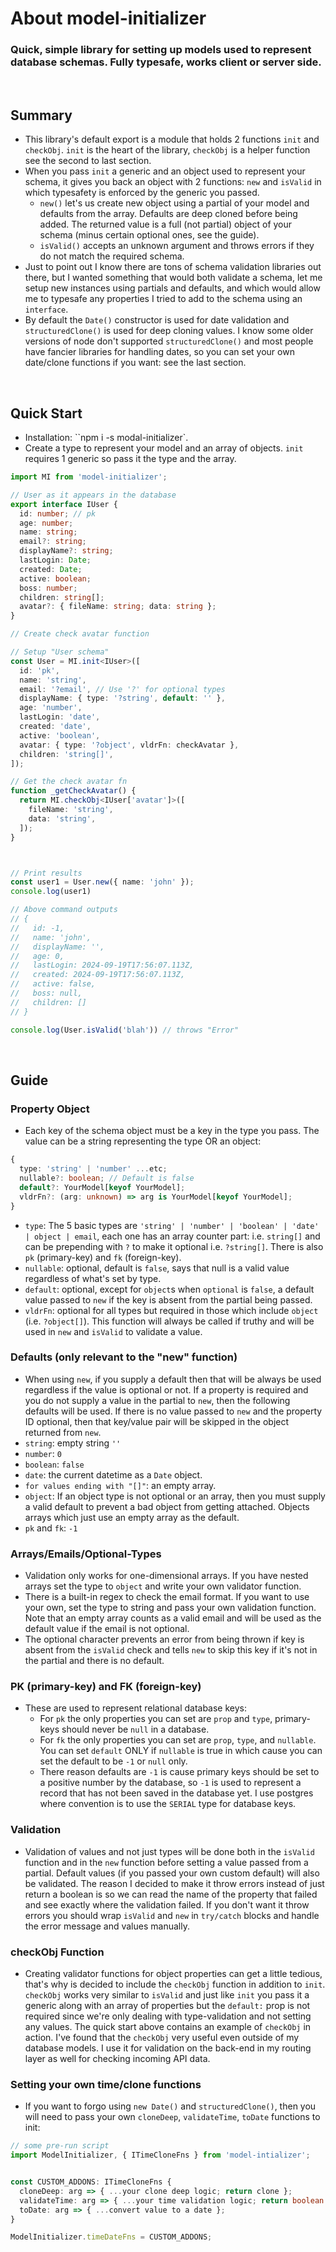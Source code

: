 # About model-initializer
<h3>Quick, simple library for setting up models used to represent database schemas. Fully typesafe, works client or server side.</h3>
<br/>

## Summary
- This library's default export is a module that holds 2 functions `init` and `checkObj`. `init` is the heart of the library, `checkObj` is a helper function see the second to last section.
- When you pass `init` a generic and an object used to represent your schema, it gives you back an object with 2 functions: `new` and `isValid` in which typesafety is enforced by the generic you passed.
  - `new()` let's us create new object using a partial of your model and defaults from the array. Defaults are deep cloned before being added. The returned value is a full (not partial) object of your schema (minus certain optional ones, see the guide).
  - `isValid()` accepts an unknown argument and throws errors if they do not match the required schema.
- Just to point out I know there are tons of schema validation libraries out there, but I wanted something that would both validate a schema, let me setup new instances using partials and defaults, and which would allow me to typesafe any properties I tried to add to the schema using an `interface`.
- By default the `Date()` constructor is used for date validation and `structuredClone()` is used for deep cloning values. I know some older versions of node don't supported `structuredClone()` and most people have fancier libraries for handling dates, so you can set your own date/clone functions if you want: see the last section.
<br/>


## Quick Start
- Installation: ``npm i -s modal-initializer`.
- Create a type to represent your model and an array of objects. `init` requires 1 generic so pass it the type and the array.

```typescript
import MI from 'model-initializer';

// User as it appears in the database
export interface IUser {
  id: number; // pk
  age: number;
  name: string;
  email?: string;
  displayName?: string;
  lastLogin: Date;
  created: Date;
  active: boolean;
  boss: number;
  children: string[];
  avatar?: { fileName: string; data: string };
}

// Create check avatar function

// Setup "User schema"
const User = MI.init<IUser>([
  id: 'pk',
  name: 'string',
  email: '?email', // Use '?' for optional types
  displayName: { type: '?string', default: '' },
  age: 'number',
  lastLogin: 'date',
  created: 'date',
  active: 'boolean',
  avatar: { type: '?object', vldrFn: checkAvatar },
  children: 'string[]',
]);

// Get the check avatar fn
function _getCheckAvatar() {
  return MI.checkObj<IUser['avatar']>([
    fileName: 'string',
    data: 'string',
  ]);
}



// Print results
const user1 = User.new({ name: 'john' });
console.log(user1)

// Above command outputs
// {
//   id: -1,
//   name: 'john',
//   displayName: '',
//   age: 0,
//   lastLogin: 2024-09-19T17:56:07.113Z,
//   created: 2024-09-19T17:56:07.113Z,
//   active: false,
//   boss: null,
//   children: []
// }

console.log(User.isValid('blah')) // throws "Error"
```
<br/>


## Guide

### Property Object

- Each key of the schema object must be a key in the type you pass. The value can be a string representing the type OR an object:
```typescript
{
  type: 'string' | 'number' ...etc;
  nullable?: boolean; // Default is false
  default?: YourModel[keyof YourModel];
  vldrFn?: (arg: unknown) => arg is YourModel[keyof YourModel];
}
```
- `type`: The 5 basic types are `'string' | 'number' | 'boolean' | 'date' | object | email`, each one has an array counter part: i.e. `string[]` and can be prepending with `?` to make it optional i.e. `?string[]`. There is also `pk` (primary-key) and `fk` (foreign-key).
- `nullable`: optional, default is `false`, says that null is a valid value regardless of what's set by type.
- `default`: optional, except for `object`s when `optional` is `false`, a default value passed to `new` if the key is absent from the partial being passed.
- `vldrFn`: optional for all types but required in those which include `object` (i.e. `?object[]`). This function will always be called if truthy and will be used in `new` and `isValid` to validate a value.

### Defaults (only relevant to the "new" function)
- When using `new`, if you supply a default then that will be always be used regardless if the value is optional or not. If a property is required and you do not supply a value in the partial to `new`, then the following defaults will be used. If there is no value passed to `new` and the property ID optional, then that key/value pair will be skipped in the object returned from `new`.
- `string`: empty string `''`
- `number`: `0`
- `boolean`: `false`
- `date`: the current datetime as a `Date` object.
- `for values ending with "[]"`: an empty array.
- `object`: If an object type is not optional or an array, then you must supply a valid default to prevent a bad object from getting attached. Objects arrays which just use an empty array as the default.
- `pk` and `fk`: `-1`

### Arrays/Emails/Optional-Types
- Validation only works for one-dimensional arrays. If you have nested arrays set the type to `object` and write your own validator function.
- There is a built-in regex to check the email format. If you want to use your own, set the type to string and pass your own validation function. Note that an empty array counts as a valid email and will be used as the default value if the email is not optional.
- The optional character prevents an error from being thrown if key is absent from the `isValid` check and tells `new` to skip this key if it's not in the partial and there is no default.

### PK (primary-key) and FK (foreign-key)
- These are used to represent relational database keys:
  - For `pk` the only properties you can set are `prop` and `type`, primary-keys should never be `null` in a database.
  - For `fk` the only properties you can set are `prop`, `type`, and `nullable`. You can set `default` ONLY if `nullable` is true in which cause you can set the default to be `-1` or `null` only.
  - There reason defaults are `-1` is cause primary keys should be set to a positive number by the database, so `-1` is used to represent a record that has not been saved in the database yet. I use postgres where convention is to use the `SERIAL` type for database keys.

### Validation
- Validation of values and not just types will be done both in the `isValid` function and in the `new` function before setting a value passed from a partial. Default values (if you passed your own custom default) will also be validated. The reason I decided to make it throw errors instead of just return a boolean is so we can read the name of the property that failed and see exactly where the validation failed. If you don't want it throw errors you should wrap `isValid` and `new` in `try/catch` blocks and handle the error message and values manually.

### checkObj Function
- Creating validator functions for object properties can get a little tedious, that's why is decided to include the `checkObj` function in addition to `init`. `checkObj` works very similar to `isValid` and just like `init` you pass it a generic along with an array of properties but the `default:` prop is not required since we're only dealing with type-validation and not setting any values. The quick start above contains an example of `checkObj` in action. I've found that the `checkObj` very useful even outside of my database models. I use it for validation on the back-end in my routing layer as well for checking incoming API data.

### Setting your own time/clone functions
- If you want to forgo using `new Date()` and `structuredClone()`, then you will need to pass your own `cloneDeep`, `validateTime`, `toDate` functions to init:
```typescript
// some pre-run script
import ModelInitializer, { ITimeCloneFns } from 'model-intializer';


const CUSTOM_ADDONS: ITimeCloneFns {
  cloneDeep: arg => { ...your clone deep logic; return clone };
  validateTime: arg => { ...your time validation logic; return boolean };
  toDate: arg => { ...convert value to a date };
}

ModelInitializer.timeDateFns = CUSTOM_ADDONS;

```

